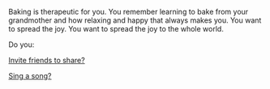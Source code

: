 Baking is therapeutic for you.  You remember
learning to bake from your grandmother and how
relaxing and happy that always makes you.  You
want to spread the joy.  You want to spread the 
joy to the whole world.

Do you:

[Invite friends to share?](../invite-friends/friends.md)

[Sing a song?](../sing-song/sing.md)